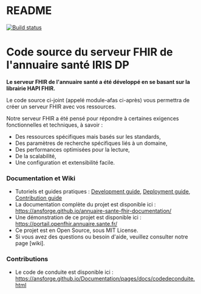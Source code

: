 # README
[![Build status](https://github.com/ansforge/annuaire-sante-fhir-serveur/workflows/main%20branch%20CI/badge.svg)](https://github.com/ansforge/annuaire-sante-fhir-serveur/actions?query=workflow%3A%22main+branch+CI%22)

# Code source du serveur FHIR de l'annuaire santé IRIS DP

**Le serveur FHIR de l'annuaire santé a été développé en se basant sur la librairie HAPI FHIR.**

Le code source ci-joint (appelé module-afas ci-après) vous permettra de créer un serveur FHIR avec vos ressources.

Notre serveur FHIR a été pensé pour répondre à certaines exigences fonctionnelles et techniques, à savoir :

* Des ressources spécifiques mais basés sur les standards,
* Des paramètres de recherche spécifiques liés à un domaine,
* Des performances optimisées pour la lecture,
* De la scalabilité,
* Une configuration et extensibilité facile.

### Documentation et Wiki

* Tutoriels et guides pratiques : [Development guide](docs/start-dev.md), [Deployment guide](docs/deploy.md), [Contribution guide](docs/contribute.md)
* La documentation complète du projet est disponible ici : https://ansforge.github.io/annuaire-sante-fhir-documentation/
* Une démonstration de ce projet est disponible ici : https://portail.openfhir.annuaire.sante.fr/
* Ce projet est en Open Source, sous MIT License.
* Si vous avez des questions ou besoin d'aide, veuillez consulter notre page [wiki].

### Contributions
* Le code de conduite est disponible ici : https://ansforge.github.io/Documentation/pages/docs/codedeconduite.html




